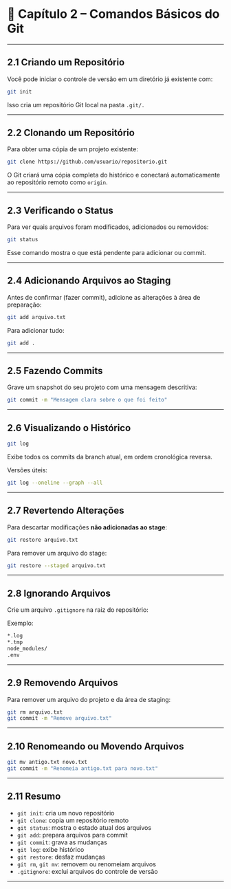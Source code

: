 # 📘 Capítulo 2 – Comandos Básicos do Git

---

## 2.1 Criando um Repositório

Você pode iniciar o controle de versão em um diretório já existente com:

```bash
git init
```

Isso cria um repositório Git local na pasta ```.git/.```

---

## 2.2 Clonando um Repositório

Para obter uma cópia de um projeto existente:
```bash
git clone https://github.com/usuario/repositorio.git
```

O Git criará uma cópia completa do histórico e conectará automaticamente ao repositório remoto como ```origin```.

---

## 2.3 Verificando o Status

Para ver quais arquivos foram modificados, adicionados ou removidos:
```bash
git status
```

Esse comando mostra o que está pendente para adicionar ou commit.

---

## 2.4 Adicionando Arquivos ao Staging

Antes de confirmar (fazer commit), adicione as alterações à área de preparação:
```bash
git add arquivo.txt
```

Para adicionar tudo:
```bash
git add .
```

---

## 2.5 Fazendo Commits

Grave um snapshot do seu projeto com uma mensagem descritiva:
```bash
git commit -m "Mensagem clara sobre o que foi feito"
```

---

## 2.6 Visualizando o Histórico
```bash
git log
```

Exibe todos os commits da branch atual, em ordem cronológica reversa.

Versões úteis:
```bash
git log --oneline --graph --all
```

---

## 2.7 Revertendo Alterações

Para descartar modificações **não adicionadas ao stage**:
```bash
git restore arquivo.txt
```

Para remover um arquivo do stage:
```bash
git restore --staged arquivo.txt
```

---

## 2.8 Ignorando Arquivos

Crie um arquivo ```.gitignore``` na raiz do repositório:

Exemplo:
```bash
*.log
*.tmp
node_modules/
.env
```

---

## 2.9 Removendo Arquivos

Para remover um arquivo do projeto e da área de staging:
```bash
git rm arquivo.txt
git commit -m "Remove arquivo.txt"
```

---

## 2.10 Renomeando ou Movendo Arquivos
```bash
git mv antigo.txt novo.txt
git commit -m "Renomeia antigo.txt para novo.txt"
```

---

## 2.11 Resumo

- ```git init```: cria um novo repositório
- ```git clone```: copia um repositório remoto
- ```git status```: mostra o estado atual dos arquivos
- ```git add```: prepara arquivos para commit
- ```git commit```: grava as mudanças
- ```git log```: exibe histórico
- ```git restore```: desfaz mudanças
- ```git rm```, ```git mv```: removem ou renomeiam arquivos
- ```.gitignore```: exclui arquivos do controle de versão

---
